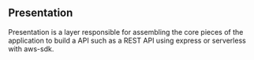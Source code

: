 ## Presentation

Presentation is a layer responsible for assembling the core pieces of the application to build a API such as a REST API using express or serverless with aws-sdk.
